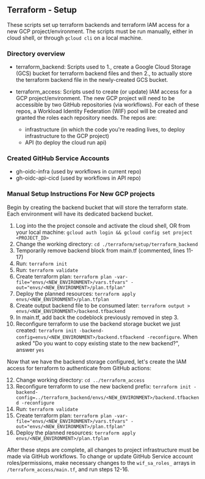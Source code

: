## Terraform - Setup 

These scripts set up terraform backends and terraform IAM access for a new GCP project/environment. The scripts must
be run manually, either in cloud shell, or through `gcloud cli` on a local machine. 


### Directory overview 

- terraform_backend: Scripts used to 1., create a Google Cloud Storage (GCS) bucket for terraform backend files
and then 2., to actually store the terraform backend file in the newly-created GCS bucket. 

- terraform_access: Scripts used to create (or update) IAM access for a GCP project/environment. The new GCP project will need to be accessible by two GitHub repositories (via workflows). For each of these repos, a Workload Identity Federation (WIF) pool will be created and granted the roles each repository needs. The repos are: 
    - infrastructure (in which the code you're reading lives, to deploy infrastructure to the GCP project)
    - API (to deploy the cloud run api)

### Created GitHub Service Accounts

 - gh-oidc-infra (used by workflows in current repo)
 - gh-oidc-api-cicd (used by workflows in API repo)


### Manual Setup Instructions For New GCP projects

Begin by creating the backend bucket that will store the terraform state. Each environment will have its dedicated backend bucket.

1. Log into the the project console and activate the cloud shell, OR from your local machine: `gcloud auth login && gcloud config set project <PROJECT_ID>`
2. Change the working directory: `cd ./terraform/setup/terraform_backend`
3. Temporarily remove backend block from main.tf (commented, lines 11-17)
4. Run: `terraform init`
5. Run: `terraform validate`
6. Create terraform plan: `terraform plan -var-file="envs/<NEW_ENVIRONMENT>/vars.tfvars" -out="envs/<NEW_ENVIRONMENT>/plan.tfplan"`
8. Deploy the planned resources: `terraform apply envs/<NEW_ENVIRONMENT>/plan.tfplan`
9. Create output backend file to be consumed later: `terraform output > envs/<NEW_ENVIRONMENT>/backend.tfbackend`
10. In main.tf, add back the codeblock previously removed in step 3.
11. Reconfigure terraform to use the backend storage bucket we just created: `terraform init -backend-config=envs/<NEW_ENVIRONMENT>/backend.tfbackend -reconfigure`. When asked "Do you want to copy existing state to the new backend?", answer `yes`

Now that we have the backend storage configured, let's create the IAM access for terraform to authenticate from GitHub actions:

12. Change working directory: `cd ../terraform_access`
13. Reconfigure terraform to use the new backend prefix: `terraform init -backend-config=../terraform_backend/envs/<NEW_ENVIRONMENT>/backend.tfbackend -reconfigure`
14. Run: `terraform validate`
15. Create terraform plan: `terraform plan -var-file="envs/<NEW_ENVIRONMENT>/vars.tfvars" -out="envs/<NEW_ENVIRONMENT>/plan.tfplan"`
16. Deploy the planned resources: `terraform apply envs/<NEW_ENVIRONMENT>/plan.tfplan` 


After these steps are complete, all changes to project infrastructure must be made via GitHub workflows. 
To change or update GitHub Service account roles/permissions, make necessary changes to the `wif_sa_roles_`
arrays in `/terraform_access/main.tf`, and run steps 12-16. 